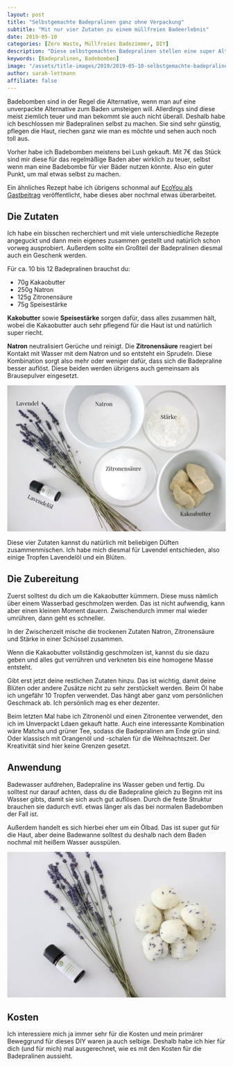 ```yaml
---
layout: post
title: "Selbstgemachte Badepralinen ganz ohne Verpackung"
subtitle: "Mit nur vier Zutaten zu einem müllfreien Badeerlebnis"
date: 2019-05-10
categories: [Zero Waste, Müllfreies Badezimmer, DIY]
description: "Diese selbstgemachten Badepralinen stellen eine super Alternative zu verpacktem Badezusatz und teuren Badebomben dar. Und dazu brauchst du nur viert Zutaten."
keywords: [Badepralinen, Badebomben]
image: "/assets/title-images/2019/2019-05-10-selbstgemachte-badepralinen.jpg"
author: sarah-lettmann
affiliate: false
---
```

Badebomben sind in der Regel die Alternative, wenn man auf eine unverpackte Alternative zum Baden umsteigen will. Allerdings sind diese meist ziemlich teuer und man bekommt sie auch nicht überall. Deshalb habe ich beschlossen mir Badepralinen selbst zu machen. Sie sind sehr günstig, pflegen die Haut, riechen ganz wie man es möchte und sehen auch noch toll aus.

Vorher habe ich Badebomben meistens bei Lush gekauft. Mit 7€ das Stück sind mir diese für das regelmäßige Baden aber wirklich zu teuer, selbst wenn man eine Badebombe für vier Bäder nutzen könnte. Also ein guter Punkt, um mal etwas selbst zu machen.

Ein ähnliches Rezept habe ich übrigens schonmal auf [EcoYou als Gastbeitrag](https://ecoyou.de/badekugeln-selber-machen/) veröffentlicht, habe dieses aber nochmal etwas überarbeitet.

## Die Zutaten
Ich habe ein bisschen recherchiert und mit viele unterschiedliche Rezepte angeguckt und dann mein eigenes zusammen gestellt und natürlich schon vorweg ausprobiert. Außerdem sollte ein Großteil der Badepralinen diesmal auch ein Geschenk werden.

Für ca. 10 bis 12 Badepralinen brauchst du:
- 70g Kakaobutter
- 250g Natron
- 125g Zitronensäure
- 75g Speisestärke

**Kakobutter** sowie **Speisestärke** sorgen dafür, dass alles zusammen hält, wobei die Kakaobutter auch sehr pflegend für die Haut ist und natürlich super riecht.

**Natron** neutralisiert Gerüche und reinigt. Die **Zitronensäure** reagiert bei Kontakt mit Wasser mit dem Natron und so entsteht ein Sprudeln. Diese Kombination sorgt also mehr oder weniger dafür, dass sich die Badepraline besser auflöst. Diese beiden werden übrigens auch gemeinsam als Brausepulver eingesetzt.

![Zutaten der Badepralinen](/assets/inpost-images/2019/2019-05-10-badepralinen-zutaten.jpg "© {{ site.title }}")

Diese vier Zutaten kannst du natürlich mit beliebigen Düften zusammenmischen. Ich habe mich diesmal für Lavendel entschieden, also einige Tropfen Lavendelöl und ein Blüten.

## Die Zubereitung
Zuerst solltest du dich um die Kakaobutter kümmern. Diese muss nämlich über einem Wasserbad geschmolzen werden. Das ist nicht aufwendig, kann aber einen kleinen Moment dauern. Zwischendurch immer mal wieder umrühren, dann geht es schneller.

In der Zwischenzeit mische die trockenen Zutaten Natron, Zitronensäure und Stärke in einer Schüssel zusammen.

Wenn die Kakaobutter vollständig geschmolzen ist, kannst du sie dazu geben und alles gut verrühren und verkneten bis eine homogene Masse entsteht.

Gibt erst jetzt deine restlichen Zutaten hinzu. Das ist wichtig, damit deine Blüten oder andere Zusätze nicht zu sehr zerstückelt werden. Beim Öl habe ich ungefähr 10 Tropfen verwendet. Das hängt aber ganz vom persönlichen Geschmack ab. Ich persönlich mag es eher dezenter.

Beim letzten Mal habe ich Zitronenöl und einen Zitronentee verwendet, den ich im Unverpackt Ldaen gekauft hatte. Auch eine interessante Kombination wäre Matcha und grüner Tee, sodass die Badepralinen am Ende grün sind. Oder klassisch mit Orangenöl und -schalen für die Weihnachtszeit. Der Kreativität sind hier keine Grenzen gesetzt.

## Anwendung
Badewasser aufdrehen, Badepraline ins Wasser geben und fertig. Du solltest nur darauf achten, dass du die Badepraline gleich zu Beginn mit ins Wasser gibts, damit sie sich auch gut auflösen. Durch die feste Struktur brauchen sie dadurch evtl. etwas länger als das bei normalen Badebomben der Fall ist.

Außerdem handelt es sich hierbei eher um ein Ölbad. Das ist super gut für die Haut, aber deine Badewanne solltest du deshalb nach dem Baden nochmal mit heißem Wasser ausspülen.

![Die fertigen Badepralinen](/assets/inpost-images/2019/2019-05-10-fertige-badepralinen.jpg "© {{ site.title }}")

## Kosten
Ich interessiere mich ja immer sehr für die Kosten und mein primärer Beweggrund für dieses DIY waren ja auch selbige. Deshalb habe ich hier für dich (und für mich) mal ausgerechnet, wie es mit den Kosten für die Badepralinen aussieht.
